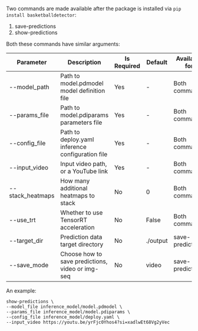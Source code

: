 Two commands are made available after the package is installed via `pip install basketballdetector`:
1. save-predictions
2. show-predictions

Both these commands have similar arguments:

| Parameter        | Description                                      | Is Required | Default  | Available for    |
|------------------|--------------------------------------------------|-------------|----------|------------------|
| --model_path     | Path to model.pdmodel model definition file      | Yes         | -        | Both commands    |
| --params_file    | Path to model.pdiparams parameters file          | Yes         | -        | Both commands    |
| --config_file    | Path to deploy.yaml inference configuration file | Yes         | -        | Both commands    |
| --input_video    | Input video path, or a YouTube link              | Yes         | -        | Both commands    |
| --stack_heatmaps | How many additional heatmaps to stack            | No          | 0        | Both commands    |
| --use_trt        | Whether to use TensorRT acceleration             | No          | False    | Both commands    |
| --target_dir     | Prediction data target directory                 | No          | ./output | save-predictions |
| --save_mode      | Choose how to save predictions, video or img-seq | No          | video    | save-predictions |

An example:
```shell
show-predictions \
--model_file inference_model/model.pdmodel \
--params_file inference_model/model.pdiparams \
--config_file inference_model/deploy.yaml \
--input_video https://youtu.be/yrFjc0Yhos4?si=xadlwEt68Vg2yVec
```

